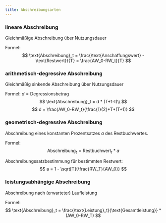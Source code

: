 ```yaml
---
title: Abschreibungsarten
---
```

### lineare Abschreibung
Gleichmäßige Abschreibung über Nutzungsdauer

Formel: 
$$
\text{Abschreibung}_t = \frac{\text{Anschaffungswert} - \text{Restwert}}{T} = \frac{AW_0-RW_t}{T}
$$

### arithmetisch-degressive Abschreibung
Gleichmäßig sinkende Abschreibung über Nutzungsdauer

Formel:
$d = \text{Degressionsbetrag}$
$$
\text{Abschreibung}_t = d * (T+1-t)\\
$$
$$
d = \frac{AW_0-RW_t}{\frac{1}{2}*T*(T+1)}
$$

### geometrisch-degressive Abschreibung
Abschreibung eines konstanten Prozentsatzes $a$ des Restbuchwertes.

Formel:
$$
\text{Abschreibung}_t = \text{Restbuchwert}_t * a
$$

Abschreibungssatzbestimmung für bestimmten Restwert:
$$
a = 1 - \sqrt[T]{\frac{RW_T}{AW_0}}
$$

### leistungsabhängige Abschreibung
Abschreibung nach (erwarteter) Laufleistung

Formel:
$$
\text{Abschreibung}_t = \frac{\text{Leistung}_t}{\text{Gesamtleistung}} * (AW_0-RW_T)
$$
